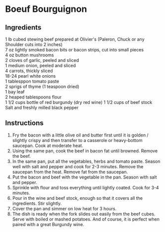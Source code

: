 # Boeuf Bourguignon

## Ingredients
1 lb cubed stewing beef prepared at Olivier's (Paleron, Chuck or any Shoulder cuts into 2 inches)  
7 oz lightly smoked bacon bits or bacon strips, cut into small pieces  
4 oz button mushrooms  
2 cloves of garlic, peeled and sliced  
1 medium onion, peeled and sliced  
4 carrots, thickly sliced  
18-24 pearl white onions  
1 tablesppon tomato paste  
2 sprigs of thyme (1 teaspoon dried)  
1 bay leaf  
2 heaped tablespoons flour  
1 1/2 cups bottle of red burgundy (dry red wine) 
1 1/2 cups of beef stock  
Salt and freshly milled black pepper  

## Instructions

1. Fry the bacon with a little olive oil and butter first until it is golden / slightly crispy and then transfer to a casserole or heavy-bottom saucepan. Cook at moderate heat.
1. Using the same pan, cook the beef in bacon fat until browned. Remove the beef.
1. In the same pan, put all the vegetables, herbs and tomato paste. Season well with salt and pepper and cook for 2-3 minutes. Remove the saucepan from the heat. Remove fat from the saucepan.
1. Put the bacon and beef with the vegetable in the pan. Season with salt and pepper.
1. Sprinkle with flour and toss everything until lightly coated. Cook for 3-4 minutes.
1. Pour in the wine and beef stock, enough so that it covers all the ingredients. Stir slightly.
1. Cover the pan and simmer on low heat for 3 hours.
1. The dish is ready when the fork slides out easily from the beef cubes. Serve with boiled or mashed potatoes. And of course, it is perfect when paired with a great Burgundy wine.

